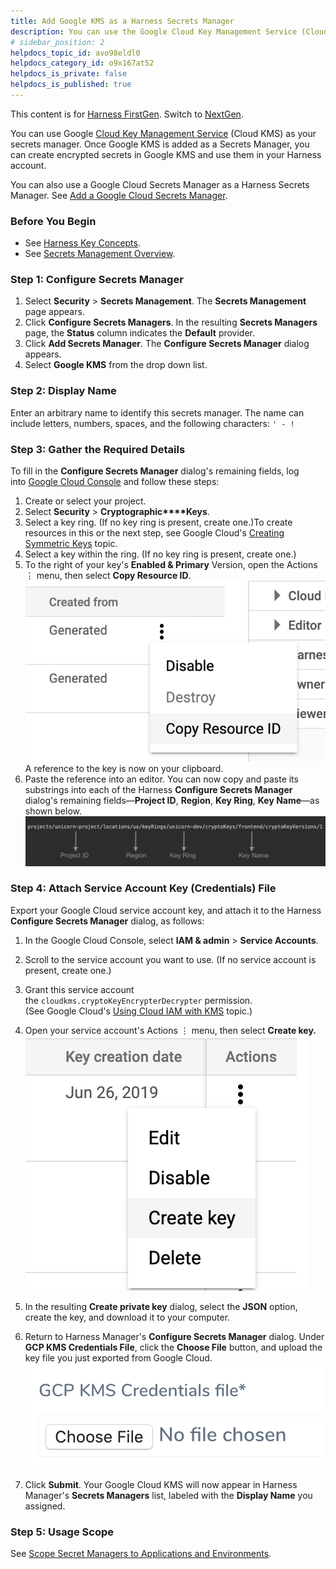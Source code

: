 ```yaml
---
title: Add Google KMS as a Harness Secrets Manager
description: You can use the Google Cloud Key Management Service (Cloud KMS) as your secrets manager.
# sidebar_position: 2
helpdocs_topic_id: avo98eldl0
helpdocs_category_id: o9x167at52
helpdocs_is_private: false
helpdocs_is_published: true
---
```


This content is for [Harness FirstGen](/docs/continuous-delivery/get-started/upgrading/upgrade-nextgen-cd.md). Switch to [NextGen](/docs/platform/secrets/secrets-management/add-google-kms-secrets-manager).

You can use Google [Cloud Key Management Service](https://cloud.google.com/kms/) (Cloud KMS) as your secrets manager. Once Google KMS is added as a Secrets Manager, you can create encrypted secrets in Google KMS and use them in your Harness account.

You can also use a Google Cloud Secrets Manager as a Harness Secrets Manager. See [Add a Google Cloud Secrets Manager](add-a-google-cloud-secrets-manager.md).

### Before You Begin

* See [Harness Key Concepts](../../../starthere-firstgen/harness-key-concepts.md).
* See [Secrets Management Overview](secret-management.md).

### Step 1: Configure Secrets Manager

1. Select **Security** > **Secrets Management**. The **Secrets Management** page appears.
2. Click **Configure Secrets Managers**. In the resulting **Secrets Managers** page, the **Status** column indicates the **Default** provider.
3. Click **Add Secrets Manager**. The **Configure Secrets Manager** dialog appears.
4. Select **Google KMS** from the drop down list.

### Step 2: Display Name

Enter an arbitrary name to identify this secrets manager. The name can include letters, numbers, spaces, and the following characters: `' - !`

### Step 3: Gather the Required Details

To fill in the **Configure Secrets Manager** dialog's remaining fields, log into [Google Cloud Console](https://console.cloud.google.com/) and follow these steps:

1. Create or select your project.
2. Select **Security** > **Cryptographic****Keys**.
3. Select a key ring. (If no key ring is present, create one.)To create resources in this or the next step, see Google Cloud's [Creating Symmetric Keys](https://cloud.google.com/kms/docs/creating-keys) topic.
4. Select a key within the ring. (If no key ring is present, create one.)
5. To the right of your key's **Enabled & Primary** Version, open the Actions ⋮ menu, then select **Copy Resource ID**.![](./static/add-a-google-cloud-kms-secrets-manager-70.png)
A reference to the key is now on your clipboard.
6. Paste the reference into an editor. You can now copy and paste its substrings into each of the Harness **Configure Secrets Manager** dialog's remaining fields—**Project ID**, **Region**, **Key Ring**, **Key Name**—as shown below.![](./static/add-a-google-cloud-kms-secrets-manager-71.png)


### Step 4: Attach Service Account Key (Credentials) File

Export your Google Cloud service account key, and attach it to the Harness **Configure Secrets Manager** dialog, as follows:

1. In the Google Cloud Console, select **IAM & admin** > **Service Accounts**.
2. Scroll to the service account you want to use. (If no service account is present, create one.)
3. Grant this service account the `cloudkms.cryptoKeyEncrypterDecrypter` permission. (See Google Cloud's [Using Cloud IAM with KMS](https://cloud.google.com/kms/docs/iam#granting_permissions_to_use_keys) topic.)
4. Open your service account's Actions ⋮ menu, then select **Create key.**![](./static/add-a-google-cloud-kms-secrets-manager-72.png)

5. In the resulting **Create private key** dialog, select the **JSON** option, create the key, and download it to your computer.
6. Return to Harness Manager's **Configure Secrets Manager** dialog. Under **GCP KMS Credentials File**, click the **Choose File** button, and upload the key file you just exported from Google Cloud.![](./static/add-a-google-cloud-kms-secrets-manager-73.png)

7. Click **Submit**. Your Google Cloud KMS will now appear in Harness Manager's **Secrets Managers** list, labeled with the **Display Name** you assigned.

### Step 5: Usage Scope

See [Scope Secret Managers to Applications and Environments](scope-secret-managers-to-applications-and-environments.md).

